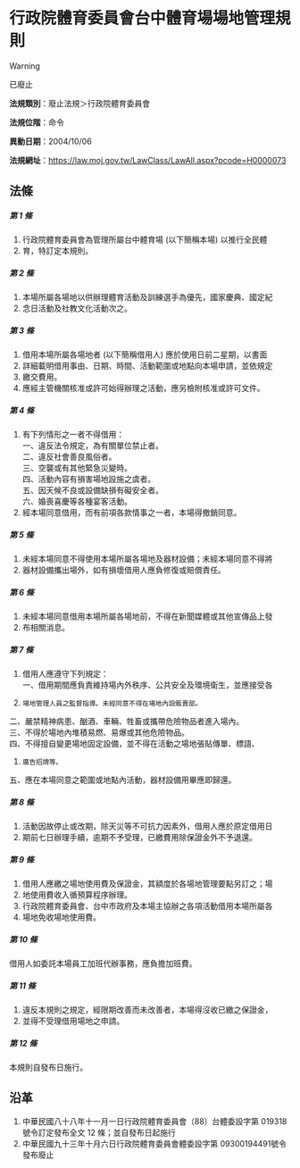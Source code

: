 # 行政院體育委員會台中體育場場地管理規則


> [!WARNING]
> 已廢止


**法規類別**：廢止法規＞行政院體育委員會

**法規位階**：命令

**異動日期**：2004/10/06  

**法規網址**：https://law.moj.gov.tw/LawClass/LawAll.aspx?pcode=H0000073



## 法條
##### 第 1 條
1. 行政院體育委員會為管理所屬台中體育場 (以下簡稱本場) 以推行全民體
1. 育，特訂定本規則。

##### 第 2 條
1. 本場所屬各場地以供辦理體育活動及訓練選手為優先，國家慶典、國定紀
1. 念日活動及社教文化活動次之。

##### 第 3 條
1. 借用本場所屬各場地者 (以下簡稱借用人) 應於使用日前二星期，以書面
1. 詳細載明借用事由、日期、時間、活動範圍或地點向本場申請，並依規定
1. 繳交費用。
1. 應經主管機關核准或許可始得辦理之活動，應另檢附核准或許可文件。

##### 第 4 條
1. 有下列情形之一者不得借用：  
一、違反法令規定，為有關單位禁止者。  
二、違反社會善良風俗者。  
三、空襲或有其他緊急災變時。  
四、活動內容有損害場地設施之虞者。  
五、因天候不良或設備缺損有礙安全者。  
六、婚喪喜慶等各種宴客活動。
1. 經本場同意借用，而有前項各款情事之一者，本場得撤銷同意。

##### 第 5 條
1. 未經本場同意不得使用本場所屬各場地及器材設備；未經本場同意不得將
1. 器材設備攜出場外，如有損壞借用人應負修復或賠償責任。

##### 第 6 條
1. 未經本場同意借用本場所屬各場地前，不得在新聞媒體或其他宣傳品上發
1. 布相關消息。

##### 第 7 條
1. 借用人應遵守下列規定：  
一、借用期間應負責維持場內外秩序、公共安全及環境衛生，並應接受各
1.     場地管理人員之監督指導。未經同意不得在場地內設販賣部。  
二、嚴禁精神病患、酗酒、車輛、牲畜或攜帶危險物品者進入場內。  
三、不得於場地內堆積易燃、易爆或其他危險物品。  
四、不得擅自變更場地固定設備，並不得在活動之場地張貼傳單、標語、
1.     廣告招牌等。  
五、應在本場同意之範圍或地點內活動，器材設備用畢應即歸還。

##### 第 8 條
1. 活動因故停止或改期，除天災等不可抗力因素外，借用人應於原定借用日
1. 期前七日辦理手續，逾期不予受理，已繳費用除保證金外不予退還。

##### 第 9 條
1. 借用人應繳之場地使用費及保證金，其額度於各場地管理要點另訂之；場
1. 地使用費收入循預算程序辦理。
1. 行政院體育委員會、台中市政府及本場主協辦之各項活動借用本場所屬各
1. 場地免收場地使用費。

##### 第 10 條
借用人如委託本場員工加班代辦事務，應負擔加班費。

##### 第 11 條
1. 違反本規則之規定，經限期改善而未改善者，本場得沒收已繳之保證金，
1. 並得不受理借用場地之申請。

##### 第 12 條
本規則自發布日施行。

## 沿革
1. 中華民國八十八年十一月一日行政院體育委員會（88）台體委設字第 019318 號令訂定發布全文 12 條；並自發布日起施行
1. 中華民國九十三年十月六日行政院體育委員會體委設字第 09300194491號令發布廢止
